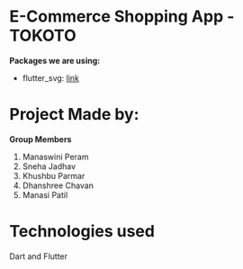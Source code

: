 # E-Commerce Shopping App - TOKOTO
**Packages we are using:**

- flutter_svg: [link](https://pub.dev/packages/flutter_svg)
# Project Made by:
**Group Members**
1. Manaswini Peram
2. Sneha Jadhav
3. Khushbu Parmar
4. Dhanshree Chavan
5. Manasi Patil


# Technologies used
Dart and Flutter




